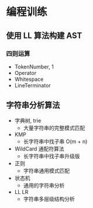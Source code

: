 # 编程训练

## 使用 LL 算法构建 AST

### 四则运算

- TokenNumber, 1
- Operator
- Whitespace
- LineTerminator

## 字符串分析算法

- 字典树, trie
  - 大量字符串的完整模式匹配
- KMP
  - 长字符串中找子串 O(m + n)
- WildCard 通配符算法
  - 长字符串中找子串升级版
- 正则
  - 字符串通用模式匹配
- 状态机
  - 通用的字符串分析
- LL LR
  - 字符串多层级结构分析
